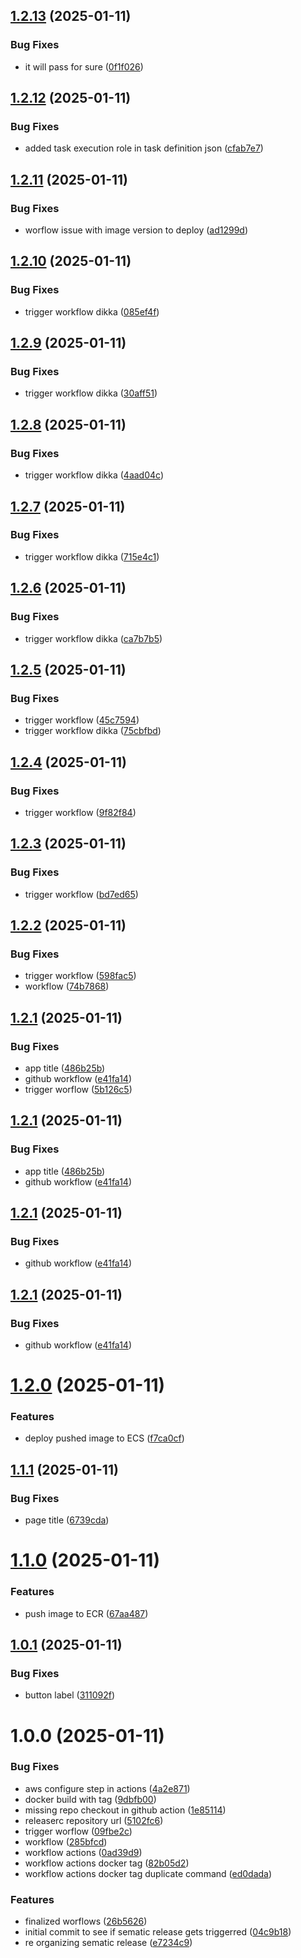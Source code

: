 ## [1.2.13](https://github.com/nirmalbasnet/aws-ecs-deploy/compare/v1.2.12...v1.2.13) (2025-01-11)


### Bug Fixes

* it will pass for sure ([0f1f026](https://github.com/nirmalbasnet/aws-ecs-deploy/commit/0f1f026f551a22271039c0c7c4039ecfa0ad559d))

## [1.2.12](https://github.com/nirmalbasnet/aws-ecs-deploy/compare/v1.2.11...v1.2.12) (2025-01-11)


### Bug Fixes

* added task execution role in task definition json ([cfab7e7](https://github.com/nirmalbasnet/aws-ecs-deploy/commit/cfab7e711f32838b392420332b607c02a7c531fd))

## [1.2.11](https://github.com/nirmalbasnet/aws-ecs-deploy/compare/v1.2.10...v1.2.11) (2025-01-11)


### Bug Fixes

* worflow issue with image version to deploy ([ad1299d](https://github.com/nirmalbasnet/aws-ecs-deploy/commit/ad1299d4a4ae5f8d5a7637910042203150c8c145))

## [1.2.10](https://github.com/nirmalbasnet/aws-ecs-deploy/compare/v1.2.9...v1.2.10) (2025-01-11)


### Bug Fixes

* trigger workflow dikka ([085ef4f](https://github.com/nirmalbasnet/aws-ecs-deploy/commit/085ef4f4e9c10897e3e5098bb1ee835fdb33748b))

## [1.2.9](https://github.com/nirmalbasnet/aws-ecs-deploy/compare/v1.2.8...v1.2.9) (2025-01-11)


### Bug Fixes

* trigger workflow dikka ([30aff51](https://github.com/nirmalbasnet/aws-ecs-deploy/commit/30aff51877224bc355dba201705e8999cdb2d00d))

## [1.2.8](https://github.com/nirmalbasnet/aws-ecs-deploy/compare/v1.2.7...v1.2.8) (2025-01-11)


### Bug Fixes

* trigger workflow dikka ([4aad04c](https://github.com/nirmalbasnet/aws-ecs-deploy/commit/4aad04c588ba862a9e7e360eb360a71ce4f17776))

## [1.2.7](https://github.com/nirmalbasnet/aws-ecs-deploy/compare/v1.2.6...v1.2.7) (2025-01-11)


### Bug Fixes

* trigger workflow dikka ([715e4c1](https://github.com/nirmalbasnet/aws-ecs-deploy/commit/715e4c1d5d98b756c58b684eb9ab4e20ef59872d))

## [1.2.6](https://github.com/nirmalbasnet/aws-ecs-deploy/compare/v1.2.5...v1.2.6) (2025-01-11)


### Bug Fixes

* trigger workflow dikka ([ca7b7b5](https://github.com/nirmalbasnet/aws-ecs-deploy/commit/ca7b7b545fffa9a73f6cdab69257016a40b17a62))

## [1.2.5](https://github.com/nirmalbasnet/aws-ecs-deploy/compare/v1.2.4...v1.2.5) (2025-01-11)


### Bug Fixes

* trigger workflow ([45c7594](https://github.com/nirmalbasnet/aws-ecs-deploy/commit/45c7594cc5845c9611bd06794b8b8a16c5b8e292))
* trigger workflow dikka ([75cbfbd](https://github.com/nirmalbasnet/aws-ecs-deploy/commit/75cbfbd45d926498dc50c83a431435676c50247b))

## [1.2.4](https://github.com/nirmalbasnet/aws-ecs-deploy/compare/v1.2.3...v1.2.4) (2025-01-11)


### Bug Fixes

* trigger workflow ([9f82f84](https://github.com/nirmalbasnet/aws-ecs-deploy/commit/9f82f84a0f9d7ca935b089838804e40f20acd934))

## [1.2.3](https://github.com/nirmalbasnet/aws-ecs-deploy/compare/v1.2.2...v1.2.3) (2025-01-11)


### Bug Fixes

* trigger workflow ([bd7ed65](https://github.com/nirmalbasnet/aws-ecs-deploy/commit/bd7ed6578432996f734c1b3eb9d1dcc360a9bedd))

## [1.2.2](https://github.com/nirmalbasnet/aws-ecs-deploy/compare/v1.2.1...v1.2.2) (2025-01-11)


### Bug Fixes

* trigger workflow ([598fac5](https://github.com/nirmalbasnet/aws-ecs-deploy/commit/598fac5a928e1ad3751c0561056650aa1cc3da84))
* workflow ([74b7868](https://github.com/nirmalbasnet/aws-ecs-deploy/commit/74b78681b7561a045a73967a1e4fb8e0375ae404))

## [1.2.1](https://github.com/nirmalbasnet/aws-ecs-deploy/compare/v1.2.0...v1.2.1) (2025-01-11)


### Bug Fixes

* app title ([486b25b](https://github.com/nirmalbasnet/aws-ecs-deploy/commit/486b25ba253f9bcb139d9108e2f3e2c39c5381e2))
* github workflow ([e41fa14](https://github.com/nirmalbasnet/aws-ecs-deploy/commit/e41fa14a91efe9f99f59d2565a9156575c76137f))
* trigger worflow ([5b126c5](https://github.com/nirmalbasnet/aws-ecs-deploy/commit/5b126c5a80b58e797b0bfafb4a6fa563e431099d))

## [1.2.1](https://github.com/nirmalbasnet/aws-ecs-deploy/compare/v1.2.0...v1.2.1) (2025-01-11)


### Bug Fixes

* app title ([486b25b](https://github.com/nirmalbasnet/aws-ecs-deploy/commit/486b25ba253f9bcb139d9108e2f3e2c39c5381e2))
* github workflow ([e41fa14](https://github.com/nirmalbasnet/aws-ecs-deploy/commit/e41fa14a91efe9f99f59d2565a9156575c76137f))

## [1.2.1](https://github.com/nirmalbasnet/aws-ecs-deploy/compare/v1.2.0...v1.2.1) (2025-01-11)


### Bug Fixes

* github workflow ([e41fa14](https://github.com/nirmalbasnet/aws-ecs-deploy/commit/e41fa14a91efe9f99f59d2565a9156575c76137f))

## [1.2.1](https://github.com/nirmalbasnet/aws-ecs-deploy/compare/v1.2.0...v1.2.1) (2025-01-11)


### Bug Fixes

* github workflow ([e41fa14](https://github.com/nirmalbasnet/aws-ecs-deploy/commit/e41fa14a91efe9f99f59d2565a9156575c76137f))

# [1.2.0](https://github.com/nirmalbasnet/aws-ecs-deploy/compare/v1.1.1...v1.2.0) (2025-01-11)


### Features

* deploy pushed image to ECS ([f7ca0cf](https://github.com/nirmalbasnet/aws-ecs-deploy/commit/f7ca0cf2326164e08ad16a86d6740ba9a6d7e8b2))

## [1.1.1](https://github.com/nirmalbasnet/aws-ecs-deploy/compare/v1.1.0...v1.1.1) (2025-01-11)


### Bug Fixes

* page title ([6739cda](https://github.com/nirmalbasnet/aws-ecs-deploy/commit/6739cdaae00cc5061d92b98d5495975ec1b1b9fc))

# [1.1.0](https://github.com/nirmalbasnet/aws-ecs-deploy/compare/v1.0.1...v1.1.0) (2025-01-11)


### Features

* push image to ECR ([67aa487](https://github.com/nirmalbasnet/aws-ecs-deploy/commit/67aa48758629384960be48bc1587fb278cb3c9c9))

## [1.0.1](https://github.com/nirmalbasnet/aws-ecs-deploy/compare/v1.0.0...v1.0.1) (2025-01-11)


### Bug Fixes

* button label ([311092f](https://github.com/nirmalbasnet/aws-ecs-deploy/commit/311092fc953ae6c82eeb4d77524303adb0a32905))

# 1.0.0 (2025-01-11)


### Bug Fixes

* aws configure step in actions ([4a2e871](https://github.com/nirmalbasnet/aws-ecs-deploy/commit/4a2e871d707f386519a142e52646062ae9420276))
* docker build with tag ([9dbfb00](https://github.com/nirmalbasnet/aws-ecs-deploy/commit/9dbfb00b29e95423a992d7fa41c784600065a722))
* missing repo checkout in github action ([1e85114](https://github.com/nirmalbasnet/aws-ecs-deploy/commit/1e85114fbb1eb1582c342f9acdb0b65d82591f25))
* releaserc repository url ([5102fc6](https://github.com/nirmalbasnet/aws-ecs-deploy/commit/5102fc6a61a192eeff1fbc341ddbfa72959cf8eb))
* trigger worflow ([09fbe2c](https://github.com/nirmalbasnet/aws-ecs-deploy/commit/09fbe2c05913d57f998503a72c21edb9b8093c24))
* workflow ([285bfcd](https://github.com/nirmalbasnet/aws-ecs-deploy/commit/285bfcd97838106c99f9049000f7d2dc428865c7))
* workflow actions ([0ad39d9](https://github.com/nirmalbasnet/aws-ecs-deploy/commit/0ad39d967bb9a54afe03246343f3cf1e80f5c765))
* workflow actions docker tag ([82b05d2](https://github.com/nirmalbasnet/aws-ecs-deploy/commit/82b05d2457a555f107cf4691cb614b64327c5e86))
* workflow actions docker tag duplicate command ([ed0dada](https://github.com/nirmalbasnet/aws-ecs-deploy/commit/ed0dadad15a777d4d8d728ab998577c54c80bd1e))


### Features

* finalized worflows ([26b5626](https://github.com/nirmalbasnet/aws-ecs-deploy/commit/26b5626e28f88838a92fd1c00bcdfebfb4faca1c))
* initial commit to see if sematic release gets triggerred ([04c9b18](https://github.com/nirmalbasnet/aws-ecs-deploy/commit/04c9b18ca830a14dfdfb46c8dc68797091e2c1fe))
* re organizing sematic release ([e7234c9](https://github.com/nirmalbasnet/aws-ecs-deploy/commit/e7234c93bd116c32c312242959090fa84bef8c62))
